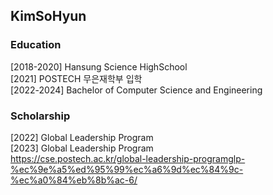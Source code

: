 ## KimSoHyun

### Education
[2018-2020] Hansung Science HighSchool
<br/> [2021] POSTECH 무은재학부 입학
<br/> [2022-2024] Bachelor of Computer Science and Engineering 

### Scholarship
[2022] Global Leadership Program 
<br/> [2023] Global Leadership Program 
<br/> https://cse.postech.ac.kr/global-leadership-programglp-%ec%9e%a5%ed%95%99%ec%a6%9d%ec%84%9c-%ec%a0%84%eb%8b%ac-6/

